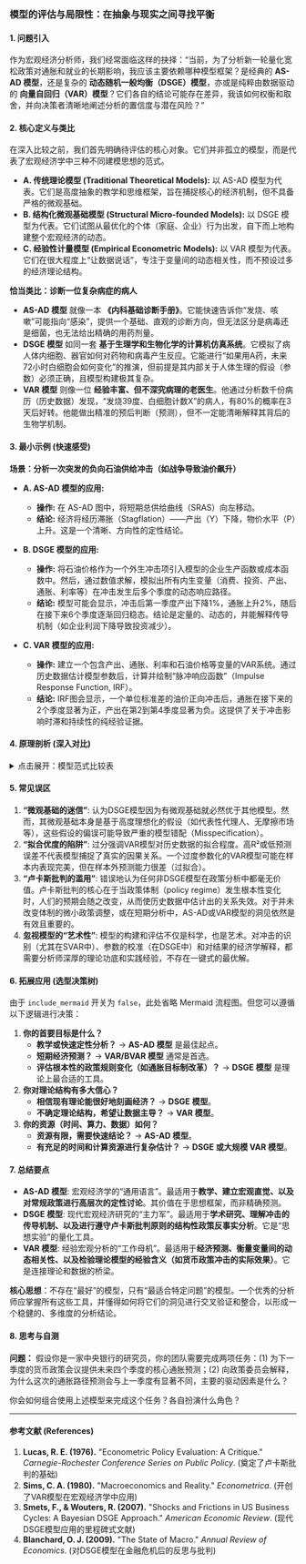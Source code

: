 ### **模型的评估与局限性：在抽象与现实之间寻找平衡**

#### 1. 问题引入

作为宏观经济分析师，我们经常面临这样的抉择：“当前，为了分析新一轮量化宽松政策对通胀和就业的长期影响，我应该主要依赖哪种模型框架？是经典的 **AS-AD 模型**，还是复杂的 **动态随机一般均衡（DSGE）模型**，亦或是纯粹由数据驱动的 **向量自回归（VAR）模型**？它们各自的结论可能存在差异，我该如何权衡和取舍，并向决策者清晰地阐述分析的置信度与潜在风险？”

#### 2. 核心定义与类比

在深入比较之前，我们首先明确待评估的核心对象。它们并非孤立的模型，而是代表了宏观经济学中三种不同建模思想的范式。

*   **A. 传统理论模型 (Traditional Theoretical Models):** 以 AS-AD 模型为代表。它们是高度抽象的教学和思维框架，旨在捕捉核心的经济机制，但不具备严格的微观基础。
*   **B. 结构化微观基础模型 (Structural Micro-founded Models):** 以 DSGE 模型为代表。它们试图从最优化的个体（家庭、企业）行为出发，自下而上地构建整个宏观经济的动态。
*   **C. 经验性计量模型 (Empirical Econometric Models):** 以 VAR 模型为代表。它们在很大程度上“让数据说话”，专注于变量间的动态相关性，而不预设过多的经济理论结构。

**恰当类比：诊断一位复杂病症的病人**

*   **AS-AD 模型** 就像一本 **《内科基础诊断手册》**。它能快速告诉你“发烧、咳嗽”可能指向“感染”，提供一个基础、直观的诊断方向，但无法区分是病毒还是细菌，也无法给出精确的用药剂量。
*   **DSGE 模型** 如同一套 **基于生理学和生物化学的计算机仿真系统**。它模拟了病人体内细胞、器官如何对药物和病毒产生反应。它能进行“如果用A药，未来72小时白细胞会如何变化”的推演，但前提是其内部关于人体生理的假设（参数）必须正确，且模型构建极其复杂。
*   **VAR 模型** 则像一位 **经验丰富、但不深究病理的老医生**。他通过分析数千份病历（历史数据）发现，“发烧39度、白细胞计数X”的病人，有80%的概率在3天后好转。他能做出精准的预后判断（预测），但不一定能清晰解释其背后的生物学机制。

#### 3. 最小示例 (快速感受)

**场景：分析一次突发的负向石油供给冲击（如战争导致油价飙升）**

*   **A. AS-AD 模型的应用:**
    *   **操作:** 在 AS-AD 图中，将短期总供给曲线（SRAS）向左移动。
    *   **结论:** 经济将经历滞胀（Stagflation）——产出（Y）下降，物价水平（P）上升。这是一个清晰、方向性的定性结论。

*   **B. DSGE 模型的应用:**
    *   **操作:** 将石油价格作为一个外生冲击项引入模型的企业生产函数或成本函数中。然后，通过数值求解，模拟出所有内生变量（消费、投资、产出、通胀、利率等）在冲击发生后多个季度的动态响应路径。
    *   **结论:** 模型可能会显示，冲击后第一季度产出下降1%，通胀上升2%，随后在接下来6个季度逐渐回归稳态。结论是定量的、动态的，并能解释传导机制（如企业利润下降导致投资减少）。

*   **C. VAR 模型的应用:**
    *   **操作:** 建立一个包含产出、通胀、利率和石油价格等变量的VAR系统。通过历史数据估计模型参数后，计算并绘制“脉冲响应函数”（Impulse Response Function, IRF）。
    *   **结论:** IRF图会显示，一个单位标准差的油价正向冲击后，通胀在接下来的2个季度显著为正，产出在第2到第4季度显著为负。这提供了关于冲击影响时滞和持续性的纯经验证据。

#### 4. 原理剖析 (深入对比)

<details>
<summary>点击展开：模型范式比较表</summary>

| 维度 (Dimension) | A. 传统理论模型 (AS-AD) | B. 结构化微观基础模型 (DSGE) | C. 经验性计量模型 (VAR) |
| :--- | :--- | :--- | :--- |
| **设计哲学 (Design Philosophy)** | **启发式与教学导向**<br>高度简化，旨在传达核心经济直觉和机制。 | **理论驱动与结构主义**<br>基于理性预期和最优化的微观基础，强调经济内在结构。 | **数据驱动与简约主义**<br>“让数据说话”，最小化理论约束，专注于变量间的动态关系。 |
| **核心优势 (Core Strength)** | **直观性与易于理解**<br>能够快速进行定性分析，是政策沟通和经济学教育的有力工具。 | **政策模拟与反事实分析**<br>内含行为参数，原则上能克服“卢卡斯批判”，评估未曾发生过的政策。 | **预测与经验描述**<br>在短期预测上通常表现优异，能有效捕捉数据的动态特征。 |
| **主要局限性 (Key Limitation)** | **缺乏微观基础；卢卡斯批判**<br>参数非结构性，当政策改变时，模型关系本身可能失效。 | **假设的刚性与复杂性**<br>对代理人同质性、理性预期等假设的依赖性强；模型常为“黑箱”。 | **理论解释力弱；“无理论计量”**<br>难以进行因果推断，脉冲响应的识别依赖强假设（如Cholesky分解）。 |
| **数据使用方式 (Data Usage)** | **校准 (Calibration)**<br>参数通常基于“风格化事实”或其它研究的估计值进行设定。 | **估计与校准结合**<br>部分参数校准，其余通过贝叶斯等复杂计量方法从数据中估计。 | **纯粹估计 (Estimation)**<br>所有参数均从时间序列数据中估计得到。 |
| **对“冲击”的定义 (Definition of "Shock")** | **外生变量的移动**<br>如图形曲线的平移（如石油价格冲击使短期总供给曲线移动）。 | **外生的随机过程**<br>如技术、偏好、货币政策规则中的随机扰动项。 | **预测误差 (Innovations)**<br>定义为变量无法被其自身及其他变量的滞后项所预测的部分。 |
| **评估指标 (Evaluation Metrics)** | **与风格化事实的匹配度**<br>能否定性地复制经济周期中的一些典型现象。 | **后验概率、脉冲响应匹配、方差分解**<br>模型对数据的边际似然度，模拟数据矩与真实数据矩的匹配度。 | **预测误差（RMSE, MAE）、脉冲响应函数（IRF）、预测误差方差分解（FEVD）** |

</details>

#### 5. 常见误区

1.  **“微观基础的迷信”**: 认为DSGE模型因为有微观基础就必然优于其他模型。然而，其微观基础本身是基于高度理想化的假设（如代表性代理人、无摩擦市场等），这些假设的偏误可能导致严重的模型错配（Misspecification）。
2.  **“拟合优度的陷阱”**: 过分强调VAR模型对历史数据的拟合程度。高R²或低预测误差不代表模型捕捉了真实的因果关系。一个过度参数化的VAR模型可能在样本内表现完美，但在样本外预测能力很差（过拟合）。
3.  **“卢卡斯批判的滥用”**: 错误地认为任何非DSGE模型在政策分析中都毫无价值。卢卡斯批判的核心在于当政策体制（policy regime）发生根本性变化时，人们的预期会随之改变，从而使历史数据中估计出的关系失效。对于并未改变体制的微小政策调整，或在短期分析中，AS-AD或VAR模型的洞见依然是有效且重要的。
4.  **忽视模型的“艺术性”**: 模型的构建和评估不仅是科学，也是艺术。对冲击的识别（尤其在SVAR中）、参数的校准（在DSGE中）和对结果的经济学解释，都需要分析师深厚的理论功底和实践经验，不存在一键式的最优解。

#### 6. 拓展应用 (选型决策树)

由于 `include_mermaid` 开关为 `false`，此处省略 Mermaid 流程图。但您可以遵循以下逻辑进行决策：

1.  **你的首要目标是什么？**
    *   **教学或快速定性分析？** -> **AS-AD 模型** 是最佳起点。
    *   **短期经济预测？** -> **VAR/BVAR 模型** 通常是首选。
    *   **评估根本性的政策规则变化（如通胀目标制改革）？** -> **DSGE 模型** 是理论上最合适的工具。
2.  **你对理论结构有多大信心？**
    *   **相信现有理论能很好地刻画经济？** -> **DSGE 模型**。
    *   **不确定理论结构，希望让数据主导？** -> **VAR 模型**。
3.  **你的资源（时间、算力、数据）如何？**
    *   **资源有限，需要快速结论？** -> **AS-AD 模型**。
    *   **有充足的时间和计算资源进行复杂估计？** -> **DSGE 或大规模 VAR 模型**。

#### 7. 总结要点

*   **AS-AD 模型**: 宏观经济学的“通用语言”。最适用于**教学、建立宏观直觉、以及对常规政策进行高层次的定性讨论**。其价值在于思想框架，而非精确预测。
*   **DSGE 模型**: 现代宏观经济研究的“主力军”。最适用于**学术研究、理解冲击的传导机制、以及进行遵守卢卡斯批判原则的结构性政策反事实分析**。它是“思想实验”的量化工具。
*   **VAR 模型**: 经验宏观分析的“工作母机”。最适用于**经济预测、衡量变量间的动态相关性、以及检验理论模型的经验含义（如货币政策冲击的实际效果）**。它是连接理论和数据的桥梁。

**核心思想**：不存在“最好”的模型，只有“最适合特定问题”的模型。一个优秀的分析师应掌握所有这些工具，并懂得如何将它们的洞见进行交叉验证和整合，以形成一个稳健的、多维度的分析结论。

#### 8. 思考与自测

**问题：** 假设你是一家中央银行的研究员，你的团队需要完成两项任务：(1) 为下一季度的货币政策会议提供未来四个季度的核心通胀预测；(2) 向政策委员会解释，为什么这次的通胀路径预测会与上一季度有显著不同，主要的驱动因素是什么？

你会如何组合使用上述模型来完成这个任务？各自扮演什么角色？

---
#### 参考文献 (References)

1.  **Lucas, R. E. (1976).** "Econometric Policy Evaluation: A Critique." *Carnegie-Rochester Conference Series on Public Policy*. (奠定了卢卡斯批判的基础)
2.  **Sims, C. A. (1980).** "Macroeconomics and Reality." *Econometrica*. (开创了VAR模型在宏观经济学中应用)
3.  **Smets, F., & Wouters, R. (2007).** "Shocks and Frictions in US Business Cycles: A Bayesian DSGE Approach." *American Economic Review*. (现代DSGE模型应用的里程碑式文献)
4.  **Blanchard, O. J. (2009).** "The State of Macro." *Annual Review of Economics*. (对DSGE模型在金融危机后的反思与批判)